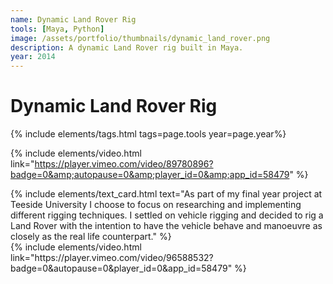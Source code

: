 ```yaml
---
name: Dynamic Land Rover Rig
tools: [Maya, Python]
image: /assets/portfolio/thumbnails/dynamic_land_rover.png
description: A dynamic Land Rover rig built in Maya.
year: 2014
---
```


# Dynamic Land Rover Rig
{% include elements/tags.html tags=page.tools year=page.year%}

{% include elements/video.html link="https://player.vimeo.com/video/89780896?badge=0&amp;autopause=0&amp;player_id=0&amp;app_id=58479" %}


<div class="row justify-content-left align-items-left">
    <div class="col-md-6">
        {% include elements/text_card.html text="As part of my final year project at Teeside University I choose to focus on researching and implementing different rigging techniques. I settled on vehicle rigging and decided to rig a Land Rover with the intention to have the vehicle behave and manoeuvre as closely as the real life counterpart." %}
    </div>
<div class="col-md-6">
{% include elements/video.html link="https://player.vimeo.com/video/96588532?badge=0&amp;autopause=0&amp;player_id=0&amp;app_id=58479" %}
</div>
</div>